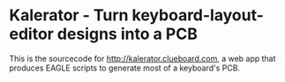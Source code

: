 # Kalerator - Turn keyboard-layout-editor designs into a PCB

This is the sourcecode for <http://kalerator.clueboard.com>, a web app that
produces EAGLE scripts to generate most of a keyboard's PCB.
